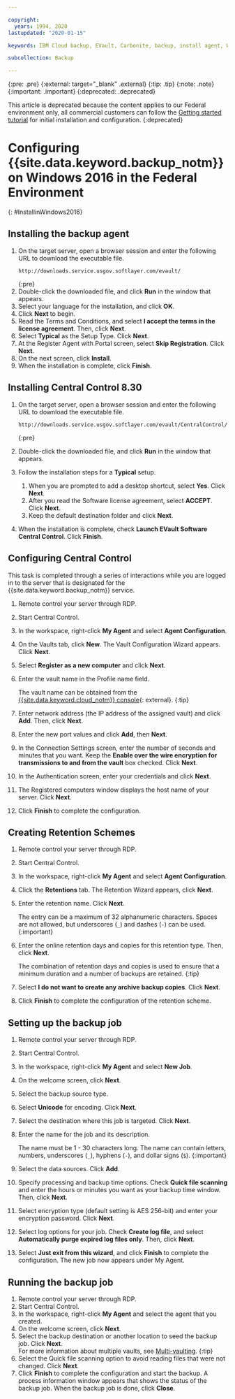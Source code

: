 ```yaml
---

copyright:
  years: 1994, 2020
lastupdated: "2020-01-15"

keywords: IBM Cloud backup, EVault, Carbonite, backup, install agent, Windows

subcollection: Backup

---
```

{:pre: .pre}
{:external: target="_blank" .external}
{:tip: .tip}
{:note: .note}
{:important: .important}
{:deprecated: .deprecated}

This article is deprecated because the content applies to our Federal environment only, all commercial customers can follow the [Getting started tutorial](/docs/Backup?topic=Backup-getting-started#getting-started) for initial installation and configuration.
{:deprecated}

# Configuring {{site.data.keyword.backup_notm}} on Windows 2016 in the Federal Environment
{: #InstallinWindows2016}

## Installing the backup agent

1. On the target server, open a browser session and enter the following URL to download the executable file.
   ```
   http://downloads.service.usgov.softlayer.com/evault/
   ```
   {:pre}
2. Double-click the downloaded file, and click **Run** in the window that appears.
3. Select your language for the installation, and click **OK**.
4. Click **Next** to begin.
5. Read the Terms and Conditions, and select **I accept the terms in the license agreement**. Then, click **Next**.
6. Select **Typical** as the Setup Type. Click **Next**.
7. At the Register Agent with Portal screen, select **Skip Registration**. Click **Next**.
8. On the next screen, click **Install**.
9. When the installation is complete, click **Finish**.

## Installing Central Control 8.30

1. On the target server, open a browser session and enter the following URL to download the executable file.

   ```
   http://downloads.service.usgov.softlayer.com/evault/CentralControl/
   ```
   {:pre}

2. Double-click the downloaded file, and click **Run** in the window that appears.
3. Follow the installation steps for a **Typical** setup.
   1. When you are prompted to add a desktop shortcut, select **Yes**. Click **Next**.
   2. After you read the Software license agreement, select **ACCEPT**. Click **Next**.
   3. Keep the default destination folder and click **Next**.
4. When the installation is complete, check **Launch EVault Software Central Control**. Click **Finish**.


## Configuring Central Control

This task is completed through a series of interactions while you are logged in to the server that is designated for the {{site.data.keyword.backup_notm}} service.

1. Remote control your server through RDP.
2. Start Central Control.
3. In the workspace, right-click **My Agent** and select **Agent Configuration**.
4. On the Vaults tab, click **New**. The Vault Configuration Wizard appears. Click **Next**.
5. Select **Register as a new computer** and click **Next**.
6. Enter the vault name in the Profile name field.

   The vault name can be obtained from the [{{site.data.keyword.cloud_notm}} console](https://{DomainName}/classic/storage/backup){: external}.
   {:tip}
6. Enter network address (the IP address of the assigned vault) and click **Add**. Then, click **Next**.
7. Enter the new port values and click **Add**, then **Next**.
8. In the Connection Settings screen, enter the number of seconds and minutes that you want. Keep the **Enable over the wire encryption for transmissions to and from the vault** box checked. Click **Next**.
9. In the Authentication screen, enter your credentials and click **Next**.
10. The Registered computers window displays the host name of your server. Click **Next**.
11.	Click **Finish** to complete the configuration.


## Creating Retention Schemes

1. Remote control your server through RDP.
2. Start Central Control.
3. In the workspace, right-click **My Agent** and select **Agent Configuration**.
4. Click the **Retentions** tab. The Retention Wizard appears, click **Next**.
5. Enter the retention name. Click **Next**.<br/>

   The entry can be a maximum of 32 alphanumeric characters. Spaces are not allowed, but underscores (`_`) and dashes (`-`) can be used.
   {:important}
6. Enter the online retention days and copies for this retention type. Then, click **Next**.<br/>

   The combination of retention days and copies is used to ensure that a minimum duration and a number of backups are retained.
   {:tip}
7. Select **I do not want to create any archive backup copies**. Click **Next**.
8. Click **Finish** to complete the configuration of the retention scheme.


## Setting up the backup job

1. Remote control your server through RDP.
2. Start Central Control.
3. In the workspace, right-click **My Agent** and select **New Job**.
4. On the welcome screen, click **Next**.
5. Select the backup source type.
6. Select **Unicode** for encoding. Click **Next**.
7. Select the destination where this job is targeted. Click **Next**.
8. Enter the name for the job and its description.<br/>

   The name must be 1 - 30 characters long. The name can contain letters, numbers, underscores (`_`), hyphens (`-`), and dollar signs (`$`).
   {:important}
9. Select the data sources. Click **Add**.
10. Specify processing and backup time options. Check **Quick file scanning** and enter the hours or minutes you want as your backup time window. Then, click **Next**.
11. Select encryption type (default setting is AES 256-bit) and enter your encryption password. Click **Next**.
12. Select log options for your job. Check **Create log file**, and select **Automatically purge expired log files only**. Then, click **Next**.
13. Select **Just exit from this wizard**, and click **Finish** to complete the configuration. The new job now appears under My Agent.


## Running the backup job

1. Remote control your server through RDP.
2. Start Central Control.
3. In the workspace, right-click **My Agent** and select the agent that you created.
4. On the welcome screen, click **Next**.
5. Select the backup destination or another location to seed the backup job. Click **Next**.<br/>
   For more information about multiple vaults, see [Multi-vaulting](/docs/Backup?topic=Backup-multivault).
   {:tip}
6. Select the Quick file scanning option to avoid reading files that were not changed. Click **Next**.
7. Click **Finish** to complete the configuration and start the backup. A process information window appears that shows the status of the backup job. When the backup job is done, click **Close**.
